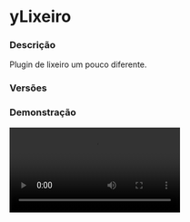 # yLixeiro
<secondary-label ref="management"/>

### Descrição
Plugin de lixeiro um pouco diferente.

### Versões
<secondary-label ref="1.8"/>
<secondary-label ref="1.9"/>
<secondary-label ref="1.10"/>
<secondary-label ref="1.11"/>
<secondary-label ref="1.12"/>
<secondary-label ref="1.13"/>
<secondary-label ref="1.14"/>
<secondary-label ref="1.15"/>
<secondary-label ref="1.16"/>
<secondary-label ref="1.17"/>
<secondary-label ref="1.18"/>
<secondary-label ref="1.19"/>
<secondary-label ref="1.20"/>

### Demonstração
<video src="//www.youtube.com/watch?v=fyYF8cAx2b8"/>


<chapter title="Comandos" id="commands" collapsible="true">
<code-block lang="plain text">/lixeiro - Ver informações da coleta anterior.
/lixeiro forcar&nbsp;- Força a coleta de entidades e itens.
/lixeiro historico&nbsp;- Abre o menu de histórico de itens limpos (3)
/lixeiro reload&nbsp;- Recarrega as configurações
/lixeira - Abre uma lixeira virtual.</code-block>
</chapter>

<chapter title="Permissões" id="permissions" collapsible="true">
<code-block lang="plain text">ylixeiro.use - Permissão para o /lixeiro
ylixeiro.historic - Permissão para o /lixeiro historico
ylixeiro.force - Permissão para o /lixeiro forcar
ylixeiro.admin.reload - Permissão para o /lixeiro reload
ylixeiro.trash - Permissão para o /lixeira</code-block>
</chapter>



## Erros comuns
<primary-label ref="errors"/>

Antes de configurar o plugin, revise os pontos listados aqui para evitar problemas frequentes durante a configuração.

<seealso style="cards">
    <category ref="wrs">
        <a href="yplugins.md"></a>        <a href="https://ystoreplugins.com.br/plugins/detalhes/45-yLixeiro">Site do plugin yLixeiro</a>
    </category>
</seealso>
